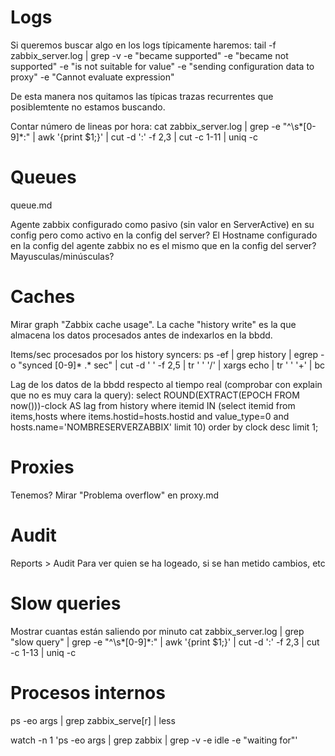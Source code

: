 # Logs
Si queremos buscar algo en los logs típicamente haremos:
tail -f zabbix_server.log | grep -v -e "became supported" -e "became not supported" -e "is not suitable for value" -e "sending configuration data to proxy" -e "Cannot evaluate expression"

De esta manera nos quitamos las típicas trazas recurrentes que posiblemtente no estamos buscando.


Contar número de lineas por hora:
cat zabbix_server.log | grep -e "^\s*[0-9]*:" | awk '{print $1;}' | cut -d ':' -f 2,3 | cut -c 1-11 | uniq -c


# Queues
queue.md

Agente zabbix configurado como pasivo (sin valor en ServerActive) en su config pero como activo en la config del server?
El Hostname configurado en la config del agente zabbix no es el mismo que en la config del server? Mayusculas/minúsculas?

# Caches
Mirar graph "Zabbix cache usage".
La cache "history write" es la que almacena los datos procesados antes de indexarlos en la bbdd.

Items/sec procesados por los history syncers:
ps -ef | grep history | egrep -o "synced [0-9]* .* sec" | cut -d ' ' -f 2,5 | tr ' ' '/' | xargs echo | tr ' ' '+' | bc

Lag de los datos de la bbdd respecto al tiempo real (comprobar con explain que no es muy cara la query):
select ROUND(EXTRACT(EPOCH FROM now()))-clock AS lag from history where itemid IN (select itemid from items,hosts where items.hostid=hosts.hostid and value_type=0 and hosts.name='NOMBRESERVERZABBIX' limit 10) order by clock desc limit 1;



# Proxies
Tenemos?
Mirar "Problema overflow" en proxy.md


# Audit
Reports > Audit
Para ver quien se ha logeado, si se han metido cambios, etc



# Slow queries
Mostrar cuantas están saliendo por minuto
cat zabbix_server.log | grep "slow query" | grep -e "^\s*[0-9]*:" | awk '{print $1;}' | cut -d ':' -f 2,3 | cut -c 1-13 | uniq -c


# Procesos internos
ps -eo args | grep zabbix_serve[r] | less

watch -n 1 'ps -eo args | grep zabbix | grep -v -e idle -e "waiting for"'
